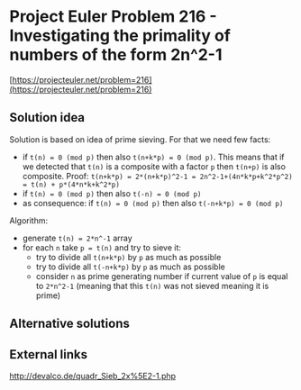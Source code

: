 # Project Euler Problem 216 - Investigating the primality of numbers of the form 2n^2-1

[https://projecteuler.net/problem=216](https://projecteuler.net/problem=216)

## Solution idea

Solution is based on idea of prime sieving.
For that we need few facts:
- if `t(n) = 0 (mod p)` then also `t(n+k*p) = 0 (mod p)`. This means that if we detected that `t(n)` is a composite with a factor `p` then `t(n+p)` is also composite. Proof: `t(n+k*p) = 2*(n+k*p)^2-1 = 2n^2-1+(4n*k*p+k^2*p^2) = t(n) + p*(4*n*k+k^2*p)`
- if `t(n) = 0 (mod p)` then also `t(-n) = 0 (mod p)`
- as consequence: if `t(n) = 0 (mod p)` then also `t(-n+k*p) = 0 (mod p)`

Algorithm:
- generate `t(n) = 2*n^-1` array
- for each `n` take `p = t(n)` and try to sieve it:
  - try to divide all `t(n+k*p)` by `p` as much as possible
  - try to divide all `t(-n+k*p)` by `p` as much as possible
  - consider `n` as prime generating number if current value of `p` is equal to `2*n^2-1` (meaning that this `t(n)` was not sieved meaning it is prime)

## Alternative solutions

## External links

http://devalco.de/quadr_Sieb_2x%5E2-1.php